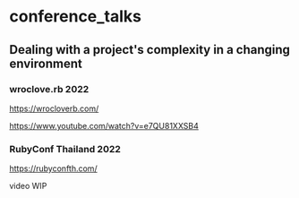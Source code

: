 # conference_talks

## Dealing with a project's complexity in a changing environment

### wroclove.rb 2022
https://wrocloverb.com/

https://www.youtube.com/watch?v=e7QU81XXSB4

### RubyConf Thailand 2022

https://rubyconfth.com/

video WIP
